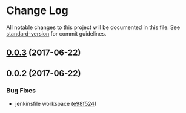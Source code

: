 # Change Log

All notable changes to this project will be documented in this file. See [standard-version](https://github.com/conventional-changelog/standard-version) for commit guidelines.

<a name="0.0.3"></a>
## [0.0.3](https://github.com/denouche/iot-admin-front/compare/v0.0.2...v0.0.3) (2017-06-22)



<a name="0.0.2"></a>
## 0.0.2 (2017-06-22)


### Bug Fixes

* jenkinsfile workspace ([e98f524](https://github.com/denouche/iot-admin-front/commit/e98f524))
